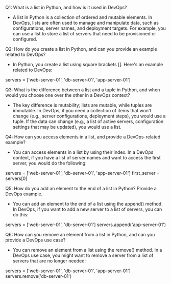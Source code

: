 Q1: What is a list in Python, and how is it used in DevOps?

- A list in Python is a collection of ordered and mutable elements. In DevOps, lists are often used to manage and manipulate data, such as configurations, server names, and deployment targets. For example, you can use a list to store a list of servers that need to be provisioned or configured.


Q2: How do you create a list in Python, and can you provide an example related to DevOps?

-  In Python, you create a list using square brackets []. Here's an example related to DevOps:

servers = ['web-server-01', 'db-server-01', 'app-server-01']


Q3: What is the difference between a list and a tuple in Python, and when would you choose one over the other in a DevOps context?

- The key difference is mutability; lists are mutable, while tuples are immutable. In DevOps, if you need a collection of items that won't change (e.g., server configurations, deployment steps), you would use a tuple. If the data can change (e.g., a list of active servers, configuration settings that may be updated), you would use a list.


Q4: How can you access elements in a list, and provide a DevOps-related example?

- You can access elements in a list by using their index. In a DevOps context, if you have a list of server names and want to access the first server, you would do the following:

servers = ['web-server-01', 'db-server-01', 'app-server-01']
first_server = servers[0]

Q5: How do you add an element to the end of a list in Python? Provide a DevOps example.

- You can add an element to the end of a list using the append() method. In DevOps, if you want to add a new server to a list of servers, you can do this:

servers = ['web-server-01', 'db-server-01']
servers.append('app-server-01')

Q6: How can you remove an element from a list in Python, and can you provide a DevOps use case?

- You can remove an element from a list using the remove() method. In a DevOps use case, you might want to remove a server from a list of servers that are no longer needed:

servers = ['web-server-01', 'db-server-01', 'app-server-01']
servers.remove('db-server-01')
